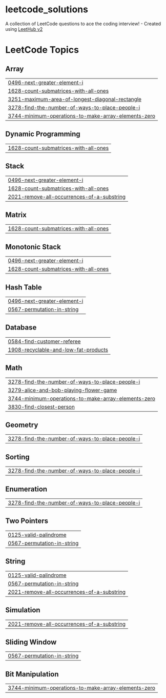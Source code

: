# leetcode_solutions
A collection of LeetCode questions to ace the coding interview! - Created using [LeetHub v2](https://github.com/arunbhardwaj/LeetHub-2.0)

<!---LeetCode Topics Start-->
# LeetCode Topics
## Array
|  |
| ------- |
| [0496-next-greater-element-i](https://github.com/i-anshigupta/leetcode_solutions/tree/master/0496-next-greater-element-i) |
| [1628-count-submatrices-with-all-ones](https://github.com/i-anshigupta/leetcode_solutions/tree/master/1628-count-submatrices-with-all-ones) |
| [3251-maximum-area-of-longest-diagonal-rectangle](https://github.com/i-anshigupta/leetcode_solutions/tree/master/3251-maximum-area-of-longest-diagonal-rectangle) |
| [3278-find-the-number-of-ways-to-place-people-i](https://github.com/i-anshigupta/leetcode_solutions/tree/master/3278-find-the-number-of-ways-to-place-people-i) |
| [3744-minimum-operations-to-make-array-elements-zero](https://github.com/i-anshigupta/leetcode_solutions/tree/master/3744-minimum-operations-to-make-array-elements-zero) |
## Dynamic Programming
|  |
| ------- |
| [1628-count-submatrices-with-all-ones](https://github.com/i-anshigupta/leetcode_solutions/tree/master/1628-count-submatrices-with-all-ones) |
## Stack
|  |
| ------- |
| [0496-next-greater-element-i](https://github.com/i-anshigupta/leetcode_solutions/tree/master/0496-next-greater-element-i) |
| [1628-count-submatrices-with-all-ones](https://github.com/i-anshigupta/leetcode_solutions/tree/master/1628-count-submatrices-with-all-ones) |
| [2021-remove-all-occurrences-of-a-substring](https://github.com/i-anshigupta/leetcode_solutions/tree/master/2021-remove-all-occurrences-of-a-substring) |
## Matrix
|  |
| ------- |
| [1628-count-submatrices-with-all-ones](https://github.com/i-anshigupta/leetcode_solutions/tree/master/1628-count-submatrices-with-all-ones) |
## Monotonic Stack
|  |
| ------- |
| [0496-next-greater-element-i](https://github.com/i-anshigupta/leetcode_solutions/tree/master/0496-next-greater-element-i) |
| [1628-count-submatrices-with-all-ones](https://github.com/i-anshigupta/leetcode_solutions/tree/master/1628-count-submatrices-with-all-ones) |
## Hash Table
|  |
| ------- |
| [0496-next-greater-element-i](https://github.com/i-anshigupta/leetcode_solutions/tree/master/0496-next-greater-element-i) |
| [0567-permutation-in-string](https://github.com/i-anshigupta/leetcode_solutions/tree/master/0567-permutation-in-string) |
## Database
|  |
| ------- |
| [0584-find-customer-referee](https://github.com/i-anshigupta/leetcode_solutions/tree/master/0584-find-customer-referee) |
| [1908-recyclable-and-low-fat-products](https://github.com/i-anshigupta/leetcode_solutions/tree/master/1908-recyclable-and-low-fat-products) |
## Math
|  |
| ------- |
| [3278-find-the-number-of-ways-to-place-people-i](https://github.com/i-anshigupta/leetcode_solutions/tree/master/3278-find-the-number-of-ways-to-place-people-i) |
| [3279-alice-and-bob-playing-flower-game](https://github.com/i-anshigupta/leetcode_solutions/tree/master/3279-alice-and-bob-playing-flower-game) |
| [3744-minimum-operations-to-make-array-elements-zero](https://github.com/i-anshigupta/leetcode_solutions/tree/master/3744-minimum-operations-to-make-array-elements-zero) |
| [3830-find-closest-person](https://github.com/i-anshigupta/leetcode_solutions/tree/master/3830-find-closest-person) |
## Geometry
|  |
| ------- |
| [3278-find-the-number-of-ways-to-place-people-i](https://github.com/i-anshigupta/leetcode_solutions/tree/master/3278-find-the-number-of-ways-to-place-people-i) |
## Sorting
|  |
| ------- |
| [3278-find-the-number-of-ways-to-place-people-i](https://github.com/i-anshigupta/leetcode_solutions/tree/master/3278-find-the-number-of-ways-to-place-people-i) |
## Enumeration
|  |
| ------- |
| [3278-find-the-number-of-ways-to-place-people-i](https://github.com/i-anshigupta/leetcode_solutions/tree/master/3278-find-the-number-of-ways-to-place-people-i) |
## Two Pointers
|  |
| ------- |
| [0125-valid-palindrome](https://github.com/i-anshigupta/leetcode_solutions/tree/master/0125-valid-palindrome) |
| [0567-permutation-in-string](https://github.com/i-anshigupta/leetcode_solutions/tree/master/0567-permutation-in-string) |
## String
|  |
| ------- |
| [0125-valid-palindrome](https://github.com/i-anshigupta/leetcode_solutions/tree/master/0125-valid-palindrome) |
| [0567-permutation-in-string](https://github.com/i-anshigupta/leetcode_solutions/tree/master/0567-permutation-in-string) |
| [2021-remove-all-occurrences-of-a-substring](https://github.com/i-anshigupta/leetcode_solutions/tree/master/2021-remove-all-occurrences-of-a-substring) |
## Simulation
|  |
| ------- |
| [2021-remove-all-occurrences-of-a-substring](https://github.com/i-anshigupta/leetcode_solutions/tree/master/2021-remove-all-occurrences-of-a-substring) |
## Sliding Window
|  |
| ------- |
| [0567-permutation-in-string](https://github.com/i-anshigupta/leetcode_solutions/tree/master/0567-permutation-in-string) |
## Bit Manipulation
|  |
| ------- |
| [3744-minimum-operations-to-make-array-elements-zero](https://github.com/i-anshigupta/leetcode_solutions/tree/master/3744-minimum-operations-to-make-array-elements-zero) |
<!---LeetCode Topics End-->